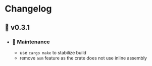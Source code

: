 # Changelog
## :banana: v0.3.1
  - ### :wrench: Maintenance
    - use `cargo make` to stabilize build
    - remove `asm` feature as the crate does not use inline assembly